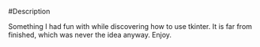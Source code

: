#Description

Something I had fun with while discovering how to use tkinter.
It is far from finished, which was never the idea anyway.
Enjoy.
